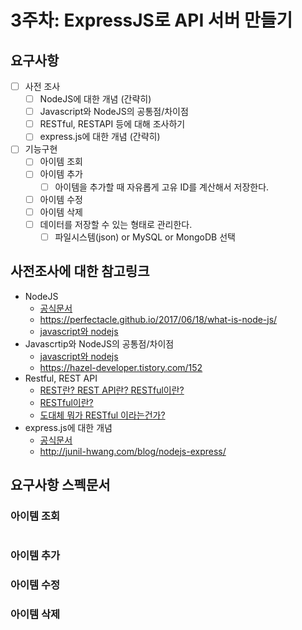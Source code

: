 # 3주차: ExpressJS로 API 서버 만들기

## 요구사항

- [ ] 사전 조사
  - [ ] NodeJS에 대한 개념 (간략히)
  - [ ] Javascript와 NodeJS의 공통점/차이점
  - [ ] RESTful, RESTAPI 등에 대해 조사하기
  - [ ] express.js에 대한 개념 (간략히)
- [ ] 기능구현
  - [ ] 아이템 조회
  - [ ] 아이템 추가
    - [ ] 아이템을 추가할 때 자유롭게 고유 ID를 계산해서 저장한다. 
  - [ ] 아이템 수정
  - [ ] 아이템 삭제
  - [ ] 데이터를 저장할 수 있는 형태로 관리한다.
    - [ ] 파일시스템(json) or MySQL or MongoDB 선택
  
## 사전조사에 대한 참고링크

- NodeJS
  - [공식문서](https://nodejs.org/ko/docs/guides/)
  - https://perfectacle.github.io/2017/06/18/what-is-node-js/
  - [javascript와 nodejs](http://junil-hwang.com/blog/javascript-node-js/)
- Javascrtip와 NodeJS의 공통점/차이점
  - [javascript와 nodejs](http://junil-hwang.com/blog/javascript-node-js/)
  - https://hazel-developer.tistory.com/152
- Restful, REST API
  - [REST란? REST API란? RESTful이란?](https://gmlwjd9405.github.io/2018/09/21/rest-and-restful.html)
  - [RESTful이란?](https://nesoy.github.io/articles/2017-02/REST)
  - [도대체 뭐가 RESTful 이라는건가?](http://www.chidoo.me/index.php/2016/06/03/what-is-restful/)
- express.js에 대한 개념
  - [공식문서](https://expressjs.com/ko/)
  - http://junil-hwang.com/blog/nodejs-express/

## 요구사항 스펙문서

### 아이템 조회
```http

```
### 아이템 추가
### 아이템 수정
### 아이템 삭제